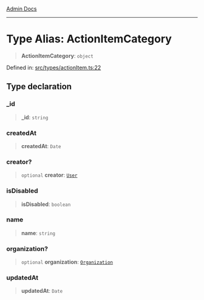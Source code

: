 [Admin Docs](/)

***

# Type Alias: ActionItemCategory

> **ActionItemCategory**: `object`

Defined in: [src/types/actionItem.ts:22](https://github.com/PalisadoesFoundation/talawa-admin/blob/main/src/types/actionItem.ts#L22)

## Type declaration

### \_id

> **\_id**: `string`

### createdAt

> **createdAt**: `Date`

### creator?

> `optional` **creator**: [`User`](../../User/type/type-aliases/User.md)

### isDisabled

> **isDisabled**: `boolean`

### name

> **name**: `string`

### organization?

> `optional` **organization**: [`Organization`](../../organization/type-aliases/Organization.md)

### updatedAt

> **updatedAt**: `Date`
